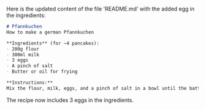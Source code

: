 Here is the updated content of the file 'README.md' with the added egg in the ingredients:

```markdown
# Pfannkuchen
How to make a german Pfannkuchen

**Ingredients** (for ~4 pancakes):  
- 200g flour  
- 300ml milk  
- 3 eggs  
- A pinch of salt  
- Butter or oil for frying  

**Instructions:**  
Mix the flour, milk, eggs, and a pinch of salt in a bowl until the batter is smooth. Heat a non-stick pan over medium heat and melt a small amount of butter or oil. Pour a ladle of batter into the pan, swirling it to spread evenly. Cook until the bottom is golden, then flip and cook the other side until golden as well. Serve warm with sugar, jam, or your favorite topping.
```

The recipe now includes 3 eggs in the ingredients.